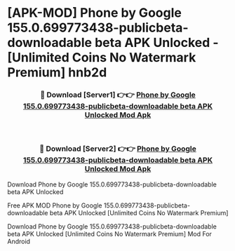 # [APK-MOD] Phone by Google 155.0.699773438-publicbeta-downloadable beta APK Unlocked - [Unlimited Coins No Watermark Premium] hnb2d



<div align="center">
<h3>🔴 Download [Server1] 👉👉 <a href="https://momento.my/?title=Phone_by_Google_155.0.699773438-publicbeta-downloadable_beta_APK_Unlocked">Phone by Google 155.0.699773438-publicbeta-downloadable beta APK Unlocked Mod Apk</a></h3><br>

<h3>🔴 Download [Server2] 👉👉 <a href="https://momento.my/?title=Phone_by_Google_155.0.699773438-publicbeta-downloadable_beta_APK_Unlocked">Phone by Google 155.0.699773438-publicbeta-downloadable beta APK Unlocked Mod Apk</a></h3>
</div>



Download Phone by Google 155.0.699773438-publicbeta-downloadable beta APK Unlocked 

Free APK MOD Phone by Google 155.0.699773438-publicbeta-downloadable beta APK Unlocked [Unlimited Coins No Watermark Premium]

Download Phone by Google 155.0.699773438-publicbeta-downloadable beta APK Unlocked [Unlimited Coins No Watermark Premium] Mod For Android
